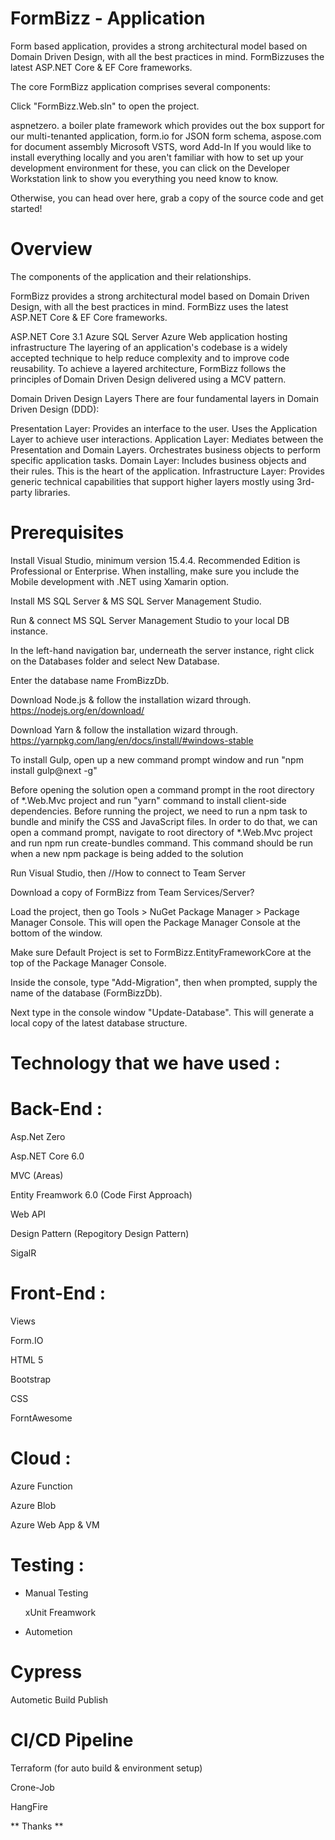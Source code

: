 # FormBizz - Application
Form based application, provides a strong architectural model based on Domain Driven Design, with all the best practices in mind. FormBizzuses the latest ASP.NET  Core &amp; EF Core frameworks.

The core FormBizz application comprises several components:

Click "FormBizz.Web.sln" to open the project.



aspnetzero. a boiler plate framework which provides out the box support for our multi-tenanted application,
form.io  for JSON form schema,
aspose.com  for document assembly
Microsoft VSTS, word Add-In
If you would like to install everything locally and you aren't familiar with how to set up your development environment for these, you can click on the Developer Workstation link to show you everything you need know to know.

Otherwise, you can head over here, grab a copy of the source code and get started!

# Overview
The components of the application and their relationships.

FormBizz provides a strong architectural model based on Domain Driven Design, with all the best practices in mind. FormBizz uses the latest ASP.NET  Core & EF Core frameworks.

ASP.NET  Core 3.1
Azure SQL Server
Azure Web application hosting infrastructure
The layering of an application's codebase is a widely accepted technique to help reduce complexity and to improve code reusability. To achieve a layered architecture, FormBizz follows the principles of Domain Driven Design delivered using a MCV pattern.

Domain Driven Design Layers
There are four fundamental layers in Domain Driven Design (DDD):

Presentation Layer: Provides an interface to the user. Uses the Application Layer to achieve user interactions.
Application Layer: Mediates between the Presentation and Domain Layers. Orchestrates business objects to perform specific application tasks.
Domain Layer: Includes business objects and their rules. This is the heart of the application.
Infrastructure Layer: Provides generic technical capabilities that support higher layers mostly using 3rd-party libraries.


# Prerequisites
Install Visual Studio, minimum version 15.4.4. Recommended Edition is Professional or Enterprise. When installing, make sure you include the Mobile development with .NET using Xamarin option.

Install MS SQL Server & MS SQL Server Management Studio.

Run & connect MS SQL Server Management Studio to your local DB instance.

In the left-hand navigation bar, underneath the server instance, right click on the Databases folder and select New Database.

Enter the database name FromBizzDb.

Download Node.js & follow the installation wizard through. https://nodejs.org/en/download/

Download Yarn & follow the installation wizard through. https://yarnpkg.com/lang/en/docs/install/#windows-stable

To install Gulp, open up a new command prompt window and run "npm install gulp@next -g"

Before opening the solution open a command prompt in the root directory of *.Web.Mvc project and run "yarn" command to install client-side dependencies.
Before running the project, we need to run a npm task to bundle and minify the CSS and JavaScript files. In order to do that, we can open a command prompt, navigate to root directory of *.Web.Mvc project and run npm run create-bundles command. This command should be run when a new npm package is being added to the solution

Run Visual Studio, then //How to connect to Team Server

Download a copy of FormBizz from Team Services/Server?

Load the project, then go Tools > NuGet Package Manager > Package Manager Console. This will open the Package Manager Console at the bottom of the window.

Make sure Default Project is set to FormBizz.EntityFrameworkCore at the top of the Package Manager Console.

Inside the console, type "Add-Migration", then when prompted, supply the name of the database (FormBizzDb).

Next type in the console window "Update-Database". This will generate a local copy of the latest database structure.



# Technology that we have used :

# Back-End :

Asp.Net Zero

Asp.NET Core 6.0

MVC (Areas)

Entity Freamwork 6.0 (Code First Approach)

Web API

Design Pattern (Repogitory Design Pattern)

SigalR

# Front-End :

Views

Form.IO

HTML 5

Bootstrap

CSS

ForntAwesome

# Cloud :

Azure Function

Azure Blob

Azure Web App & VM

# Testing :

  - Manual Testing

    xUnit Freamwork

  - Autometion

# Cypress

 Autometic Build Publish

# CI/CD Pipeline
  
  Terraform (for auto build & environment setup)
  
  Crone-Job

HangFire


** Thanks **
